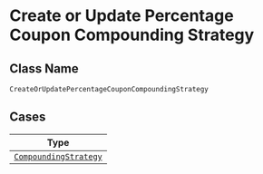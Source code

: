 
# Create or Update Percentage Coupon Compounding Strategy

## Class Name

`CreateOrUpdatePercentageCouponCompoundingStrategy`

## Cases

| Type |
|  --- |
| [`CompoundingStrategy`](../../../doc/models/compounding-strategy.md) |

